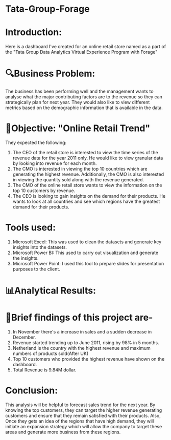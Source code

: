 # Tata-Group-Forage
# Introduction: 
Here is a dashboard I've created for an online retail store named as a part of the "Tata Group Data Analytics Virtual Experience Program with Forage"

# 🔍Business Problem: 
The business has been performing well and the management wants to analyse what the major contributing factors are to the revenue so they can strategically plan for next year. They would also like to view different metrics based on the demographic information that is available in the data.


# 🎯Objective: "Online Retail Trend"

They expected the following:

1. The CEO of the retail store is interested to view the time series of the revenue data for the year 2011 only. He would like to view granular data by looking into revenue for each month.
2. The CMO is interested in viewing the top 10 countries which are generating the highest revenue. Additionally, the CMO is also interested in viewing the quantity sold along with the revenue generated.
3. The CMO of the online retail store wants to view the information on the top 10 customers by revenue.
4. The CEO is looking to gain insights on the demand for their products. He wants to look at all countries and see which regions have the greatest demand for their products.

# Tools used:

1. Microsoft Excel: This was used to clean the datasets and generate key insights into the datasets.
2. Microsoft Power BI: This used to carry out visualization and generate the insights.
3. Microsoft Power Point: I used this tool to prepare slides for presentation purposes to the client.


# 📊Analytical Results:

# 🌟Brief findings of this project are-

1. In November there's a increase in sales and a sudden decrease in December.
2. Revenue started trending up to June 2011, rising by 98% in 5 months.
3. Netherland is the country with the highest revenue and maximum numbers of products sold(After UK)
4. Top 10 customers who provided the highest revenue have shown on the dashboard.
5. Total Revenue is 9.84M dollar.


# Conclusion:

This analysis will be helpful to forecast sales trend for the next year.
By knowing the top customers, they can target the higher revenue generating customers and ensure that they remain satisfied with their products. Also, Once they gets an idea of the regions that have high demand, they will initiate an expansion strategy which will allow the company to target these areas and generate more business from these regions.
